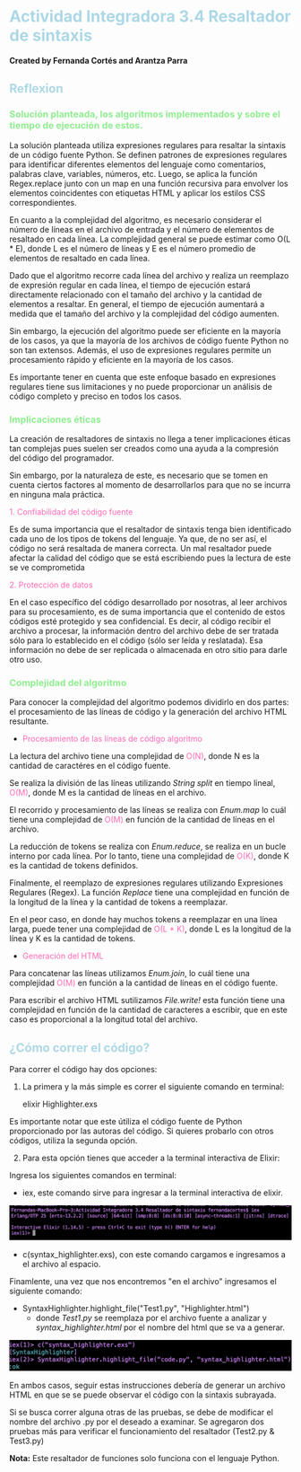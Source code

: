 # <span style = "color: lightblue;"> Actividad Integradora 3.4 Resaltador de sintaxis </span>
**Created by Fernanda Cortés and Arantza Parra**

## <span style = "color: lightblue;"> Reflexion </span>

### <span style = "color: lightgreen;"> Solución planteada, los algoritmos implementados y sobre el tiempo de ejecución de estos. </span>

 La solución planteada utiliza expresiones regulares para resaltar la sintaxis de un código fuente Python. Se definen patrones de expresiones regulares para identificar diferentes elementos del lenguaje como comentarios, palabras clave, variables, números, etc. Luego, se aplica la función Regex.replace junto con un map en una función recursiva para envolver los elementos coincidentes con etiquetas HTML y aplicar los estilos CSS correspondientes.

 En cuanto a la complejidad del algoritmo, es necesario considerar el número de líneas en el archivo de entrada y el número de elementos de resaltado en cada línea. La complejidad general se puede estimar como O(L * E), donde L es el número de líneas y E es el número promedio de elementos de resaltado en cada línea.

 Dado que el algoritmo recorre cada línea del archivo y realiza un reemplazo de expresión regular en cada línea, el tiempo de ejecución estará directamente relacionado con el tamaño del archivo y la cantidad de elementos a resaltar. En general, el tiempo de ejecución aumentará a medida que el tamaño del archivo y la complejidad del código aumenten.

 Sin embargo, la ejecución del algoritmo puede ser eficiente en la mayoría de los casos, ya que la mayoría de los archivos de código fuente Python no son tan extensos. Además, el uso de expresiones regulares permite un procesamiento rápido y eficiente en la mayoría de los casos.

 Es importante tener en cuenta que este enfoque basado en expresiones regulares tiene sus limitaciones y no puede proporcionar un análisis de código completo y preciso en todos los casos.
 ### <span style = "color: lightgreen;"> Implicaciones éticas </span>
 La creación de resaltadores de sintaxis no llega a tener implicaciones éticas tan complejas pues suelen ser creados como una ayuda a la compresión del código del programador. 

 Sin embargo, por la naturaleza de este, es necesario que se tomen en cuenta ciertos factores al momento de desarrollarlos para que no se incurra en ninguna mala práctica. 

   <span style = "color: hotpink;"> 1. Confiabilidad del código fuente </span>
   
   Es de suma importancia que el resaltador de sintaxis tenga bien identificado cada uno de los tipos de tokens del lenguaje. Ya que, de no ser así, el código no será resaltada de manera correcta. Un mal resaltador puede afectar la calidad del código que se está escribiendo pues la lectura de este se ve comprometida
    
 <span style = "color: hotpink;"> 2. Protección de datos</span>

 En el caso específico del código desarrollado por nosotras, al leer archivos para su procesamiento, es de suma importancia que el contenido de estos códigos esté protegido y sea confidencial. Es decir, al código recibir el archivo a procesar, la información dentro del archivo debe de ser tratada sólo para lo establecido en el código (sólo ser leída y reslatada). Esa información no debe de ser replicada o almacenada en otro sitio para darle otro uso. 
   
### <span style = "color: lightgreen;">  Complejidad del algoritmo </span>

Para conocer la complejidad del algoritmo podemos dividirlo en dos partes: el procesamiento de las líneas de código y la generación del archivo HTML resultante.

-  <span style = "color: hotpink;"> Procesamiento de las líneas de código algoritmo </span>

La lectura del archivo tiene una complejidad de <span style = "color: hotpink;">O(N)</span>, donde N es la cantidad de caractéres en el código fuente.

Se realiza la división de las líneas utilizando *String split* en tiempo lineal, <span style = "color: hotpink;">O(M)</span>, donde M es la cantidad de líneas en el archivo.

El recorrido y procesamiento de las líneas se realiza con *Enum.map* lo cuál tiene una complejidad de <span style = "color: hotpink;">O(M)</span> en función de la cantidad de líneas en el archivo. 

La reducción de tokens se realiza con *Enum.reduce*, se realiza en un bucle interno por cada línea. Por lo tanto, tiene una complejidad de <span style = "color: hotpink;">O(K)</span>, donde K es la cantidad de tokens definidos.

Finalmente, el reemplazo de expresiones regulares utilizando Expresiones Regulares (Regex).  La función *Replace* tiene una complejidad en función de la longitud de la línea y la cantidad de tokens a reemplazar. 

En el peor caso, en donde hay muchos tokens a reemplazar en una línea larga, puede tener una complejidad de <span style = "color: hotpink;">O(L * K)</span>, donde L es la longitud de la línea y K es la cantidad de tokens.

-  <span style = "color: hotpink;"> Generación del HTML </span>

Para concatenar las líneas utilizamos *Enum.join*, lo cuál tiene una complejidad <span style = "color: hotpink;">O(M)</span> en función a la cantidad de líneas en el código fuente.

Para escribir el archivo HTML sutilizamos *File.write!* esta función tiene una complejidad en función de la cantidad de caracteres a escribir, que en este caso es proporcional a la longitud total del archivo.

## <span style = "color: lightblue;"> ¿Cómo correr el código? </span>

Para correr el código hay dos opciones:

1. La primera y la más simple es correr el siguiente comando en terminal:

    elixir Highlighter.exs

Es importante notar que este útiliza el código fuente de Python proporcionado por las autoras del código. Si quieres probarlo con otros códigos, utiliza la segunda opción.

2. Para esta opción tienes que acceder a la terminal interactiva de Elixir:

Ingresa los siguientes comandos en terminal:

- iex, este comando sirve para ingresar a la terminal interactiva de elixir.

![IEX](/TAREAS/Actividad%20Integradora%203.4%20Resaltador%20de%20sintaxis/images/iex.png)


- c(syntax_highlighter.exs), con este comando cargamos e ingresamos a el archivo al espacio.

Finamlente, una vez que nos encontremos "en el archivo" ingresamos el siguiente comando:

- SyntaxHighlighter.highlight_file("Test1.py", "Highlighter.html")
    - donde *Test1.py* se reemplaza por el archivo fuente a analizar y *syntax_highlighter.html* por el nombre del html que se va a generar.

![IEX](/TAREAS/Actividad%20Integradora%203.4%20Resaltador%20de%20sintaxis/images/cSH.png)

En ambos casos, seguir estas instrucciones debería de generar un archivo HTML en que se se puede observar el código con la sintaxis subrayada. 

Si se busca correr alguna otras de las pruebas, se debe de modificar el nombre del archivo .py por el deseado a examinar.
Se agregaron dos pruebas más para verificar el funcionamiento del resaltador (Test2.py & Test3.py) 

**Nota:** Este resaltador de funciones solo funciona con el lenguaje Python.